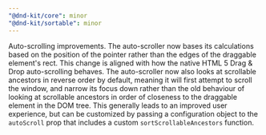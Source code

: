 ```yaml
---
"@dnd-kit/core": minor
"@dnd-kit/sortable": minor
---
```


Auto-scrolling improvements. The auto-scroller now bases its calculations based on the position of the pointer rather than the edges of the draggable element's rect. This change is aligned with how the native HTML 5 Drag & Drop auto-scrolling behaves. The auto-scroller now also looks at scrollable ancestors in reverse order by default, meaning it will first attempt to scroll the window, and narrow its focus down rather than the old behaviour of looking at scrollable ancestors in order of closeness to the draggable element in the DOM tree. This generally leads to an improved user experience, but can be customized by passing a configuration object to the `autoScroll` prop that includes a custom `sortScrollableAncestors` function.
